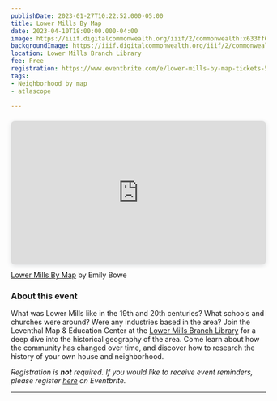 ```yaml
---
publishDate: 2023-01-27T10:22:52.000-05:00
title: Lower Mills By Map
date: 2023-04-10T18:00:00.000-04:00
image: https://iiif.digitalcommonwealth.org/iiif/2/commonwealth:x633ff67c/1174,1718,7120,2963/1200,/0/default.jpg
backgroundImage: https://iiif.digitalcommonwealth.org/iiif/2/commonwealth:x633ff67c/1174,1718,7120,2963/1200,/0/default.jpg
location: Lower Mills Branch Library
fee: Free
registration: https://www.eventbrite.com/e/lower-mills-by-map-tickets-526560505647
tags:
- Neighborhood by map
- atlascope

---
```

<div style="position: relative; width: 100%; height: 0; padding-top: 56.2500%; padding-bottom: 0; box-shadow: 0 2px 8px 0 rgba(63,69,81,0.16); margin-top: 1.6em; margin-bottom: 0.9em; overflow: hidden; border-radius: 8px; will-change: transform;">  <iframe loading="lazy" style="position: absolute; width: 100%; height: 100%; top: 0; left: 0; border: none; padding: 0;margin: 0;"    src="https:&#x2F;&#x2F;www.canva.com&#x2F;design&#x2F;DAFfDmSd7-8&#x2F;view?embed" allowfullscreen="allowfullscreen" allow="fullscreen">  </iframe></div><a href="https:&#x2F;&#x2F;www.canva.com&#x2F;design&#x2F;DAFfDmSd7-8&#x2F;view?utm_content=DAFfDmSd7-8&amp;utm_campaign=designshare&amp;utm_medium=embeds&amp;utm_source=link" target="_blank" rel="noopener">Lower Mills By Map</a> by Emily Bowe

### About this event

What was Lower Mills like in the 19th and 20th centuries? What schools and churches were around? Were any industries based in the area? Join the Leventhal Map & Education Center at the [Lower Mills Branch Library](https://www.bpl.org/locations/lower-mills/) for a deep dive into the historical geography of the area. Come learn about how the community has changed over time, and discover how to research the history of your own house and neighborhood.

_Registration is **not** required. If you would like to receive event reminders, please register_ [_here_](https://www.eventbrite.com/e/lower-mills-by-map-tickets-526560505647) _on Eventbrite._

***